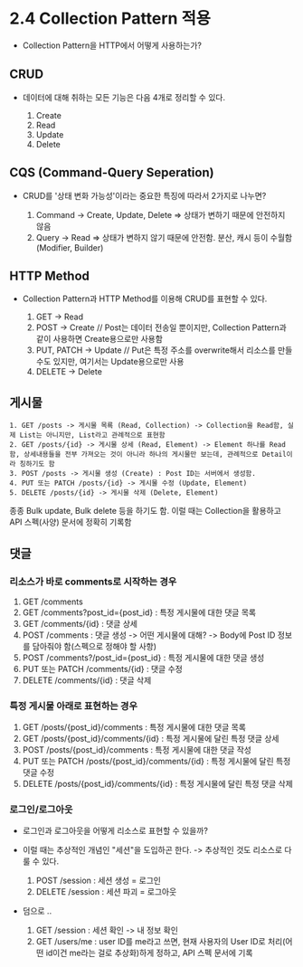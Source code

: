 # 2.4 Collection Pattern 적용

- Collection Pattern을 HTTP에서 어떻게 사용하는가?

## CRUD

- 데이터에 대해 취하는 모든 기능은 다음 4개로 정리할 수 있다.

  1. Create
  2. Read
  3. Update
  4. Delete

## CQS (Command-Query Seperation)

- CRUD를 '상태 변화 가능성'이라는 중요한 특징에 따라서 2가지로 나누면?

  1. Command -> Create, Update, Delete => 상태가 변하기 때문에 안전하지 않음
  2. Query -> Read => 상태가 변하지 않기 때문에 안전함. 분산, 캐시 등이 수월함 (Modifier, Builder)

## HTTP Method

- Collection Pattern과 HTTP Method를 이용해 CRUD를 표현할 수 있다.

  1. GET -> Read
  2. POST -> Create // Post는 데이터 전송일 뿐이지만, Collection Pattern과 같이 사용하면 Create용으로만 사용함
  3. PUT, PATCH -> Update // Put은 특정 주소를 overwrite해서 리소스를 만들 수도 있지만, 여기서는 Update용으로만 사용
  4. DELETE -> Delete

## 게시물

    1. GET /posts -> 게시물 목룍 (Read, Collection) -> Collection을 Read함, 실제 List는 아니지만, List라고 관례적으로 표현함
    2. GET /posts/{id} -> 게시물 상세 (Read, Element) -> Element 하나를 Read함, 상세내용들을 전부 가져오는 것이 아니라 하나의 게시물만 보는데, 관례적으로 Detail이라 칭하기도 함
    3. POST /posts -> 게시물 생성 (Create) : Post ID는 서버에서 생성함.
    4. PUT 또는 PATCH /posts/{id} -> 게시물 수정 (Update, Element)
    5. DELETE /posts/{id} -> 게시물 삭제 (Delete, Element)

종종 Bulk update, Bulk delete 등을 하기도 함. 이럴 때는 Collection을 활용하고 API 스펙(사양) 문서에 정확히 기록함

## 댓글

### 리소스가 바로 comments로 시작하는 경우

1. GET /comments
2. GET /comments?post_id={post_id} : 특정 게시물에 대한 댓글 목록
3. GET /comments/{id} : 댓글 상세
4. POST /comments : 댓글 생성 -> 어떤 게시물에 대해? -> Body에 Post ID 정보를 담아줘야 함(스펙으로 정해야 할 사항)
5. POST /comments?/post_id={post_id} : 특정 게시물에 대한 댓글 생성
6. PUT 또는 PATCH /comments/{id} : 댓글 수정
7. DELETE /comments/{id} : 댓글 삭제

### 특정 게시물 아래로 표현하는 경우

1. GET /posts/{post_id}/comments : 특정 게시물에 대한 댓글 목록
2. GET /posts/{post_id}/comments/{id} : 특정 게시물에 달린 특정 댓글 상세
3. POST /posts/{post_id}/comments : 특정 게시물에 대한 댓글 작성
4. PUT 또는 PATCH /posts/{post_id}/comments/{id} : 특정 게시물에 달린 특정 댓글 수정
5. DELETE /posts/{post_id}/comments/{id} : 특정 게시물에 달린 특정 댓글 삭제

### 로그인/로그아웃

- 로그인과 로그아웃을 어떻게 리소스로 표현할 수 있을까?
- 이럴 때는 추상적인 개념인 "세션"을 도입하곤 한다. -> 추상적인 것도 리소스로 다룰 수 있다.

  1. POST /session : 세션 생성 = 로그인
  2. DELETE /session : 세션 파괴 = 로그아웃

- 덤으로 ..

  1. GET /session : 세션 확인 -> 내 정보 확인
  2. GET /users/me : user ID를 me라고 쓰면, 현재 사용자의 User ID로 처리(어떤 id이건 me라는 걸로 추상화)하게 정하고, API 스펙 문서에 기록
